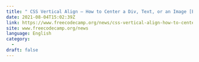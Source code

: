 ```yaml
---
title: " CSS Vertical Align – How to Center a Div, Text, or an Image [Example Code] "
date: 2021-08-04T15:02:39Z
link: https://www.freecodecamp.org/news/css-vertical-align-how-to-center-a-div-text-or-an-image-example-code/?utm_medium=RSS&utm_source=news.12bit.vn
site: www.freecodecamp.org/news
language: English
category:
  -   
draft: false
---
```

